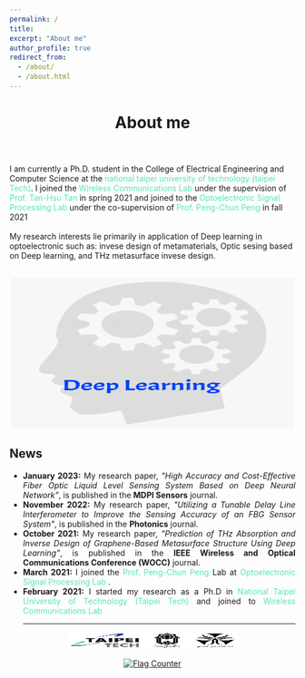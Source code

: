 ```yaml
---
permalink: /
title:
excerpt: "About me"
author_profile: true
redirect_from:
  - /about/
  - /about.html
---
```


<header class="post-header">
<h1 class="post-title">About me </h1>
</header>
<p> I am currently a Ph.D. student in the College of Electrical Engineering and Computer Science at the <a href="https://www-en.ntut.edu.tw/" target="\_blank" style="color: #57E5B6; text-decoration:none">  national taipei university of technology (taipei Tech)</a>. I joined the <a href="https://labs.ee.ntut.edu.tw/lab416/" target="\_blank" style="color: #57E5B6; text-decoration:none">  Wireless Communications Lab </a>  under the supervision of <a href="https://www.ee.ntut.edu.tw/English/teacher/teacher2.php?tsn=43" target="\_blank" style="color: #57E5B6; text-decoration:none">  Prof. Tan-Hsu Tan</a> in spring 2021 and joined to the <a href="https://eo.ntut.edu.tw/p/412-1069-12931.php?Lang=zh-tw" target="\_blank" style="color: #57E5B6; text-decoration:none">  Optoelectronic Signal Processing Lab </a>  under the co-supervision of <a href="https://scholar.google.com/citations?hl=en&user=H_iNBAgAAAAJ" target="\_blank" style="color: #57E5B6; text-decoration:none">  Prof. Peng-Chun Peng </a> in fall 2021  <br> <br>
My research interests lie primarily in application of Deep learning in optoelectronic such as: invese design of metamaterials, Optic sesing based on Deep learning, and THz metasurface invese design. <br> <br>
<!--I also enjoyed working as a machine learning engineer intern in <a href="https://pranaq.com/" target="\_blank" style="color: #57E5B6; text-decoration:none">  PranaQ</a>. Before joining NTHU, I got my bachelor's degree in  Electrical Engineering from the University of Guilan after doing some work in signal processing and optical wireless communications. <br> <br> -->

<p align="center">
  <img width="500" height="265" src="https://github.com/ErfanDejband/ErfanDejband.github.io/blob/master/images/about_gif.gif?raw=true">
</p>
 
<div class="News">
<h2><i class='fas fa-newspaper'></i>News</h2>
        <ul>
          <li align="justify"><i class='fas fa-pen-alt'></i><b> January  2023:</b> My research paper, <i>"High Accuracy and Cost-Effective Fiber Optic Liquid Level Sensing System Based on Deep Neural Network"</i>, is published in the <b>MDPI Sensors</b> journal. </li>
          <li align="justify"><i class='fas fa-pen-alt'></i><b> November 2022:</b> My research paper, <i>"Utilizing a Tunable Delay Line Interferometer to Improve the Sensing Accuracy of an FBG Sensor System"</i>, is published in the <b>Photonics</b> journal. </li>
          <li align="justify"><i class='fas fa-pen-alt'></i><b> October 2021:</b> My research paper, <i>"Prediction of THz Absorption and Inverse Design of Graphene-Based Metasurface Structure Using Deep Learning"</i>, is published in the <b>IEEE Wireless and Optical Communications Conference (WOCC)</b> journal. </li>
           <li align="justify"><i class='fas fa-graduation-cap'></i><b> March 2021:</b> I joined the <a href="https://scholar.google.com/citations?hl=en&user=H_iNBAgAAAAJ" style="color: #57E5B6; text-decoration:none;" target="\_blank">Prof. Peng-Chun Peng </a> Lab at <a href="https://eo.ntut.edu.tw/p/412-1069-12931.php?Lang=zh-tw" target="\_blank" style="color: #57E5B6; text-decoration:none">  Optoelectronic Signal Processing Lab </a>. </li>
          <li align="justify"><i class='fas fa-graduation-cap'></i><b> February 2021:</b> I started my research as a Ph.D in <a href="https://www.ntut.edu.tw" style="color: #57E5B6; text-decoration:none;" target="\_blank">National Taipei University of Technology (Taipei Tech)</a> and joined to <a href="https://labs.ee.ntut.edu.tw/lab416/" style="color: #57E5B6; text-decoration:none;" target="\_blank">Wireless Communications Lab</a> </li>

          
<hr/>
</ul>
</div>
    
 
<p align="center">
  <img width="300" height="30" src="https://github.com/ErfanDejband/ErfanDejband.github.io/blob/master/images/Picture1145.png?raw=true">
</p>

  <p align="center">
  <a href="https://info.flagcounter.com/Wzvz"><img src="https://s01.flagcounter.com/count2/Wzvz/bg_FFFFFF/txt_000000/border_CCCCCC/columns_5/maxflags_100/viewers_0/labels_1/pageviews_0/flags_0/percent_0/" alt="Flag Counter" border="0"></a>
    </p>
